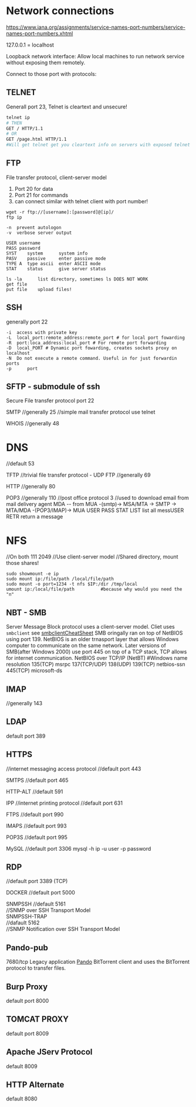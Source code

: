 # Network connections
https://www.iana.org/assignments/service-names-port-numbers/service-names-port-numbers.xhtml

127.0.0.1 = localhost

Loopback network interface:
Allow local machines to run network service without exposing them remotely.

Connect to those port with protocols:

##  TELNET
Generall port 23, Telnet is cleartext and unsecure!

```bash
telnet ip
# THEN
GET / HTTP/1.1 
# OR
GET /page.html HTTP/1.1
#Will get telnet get you cleartext info on servers with exposed telnet ports
```

## FTP
File transfer protocol, client-server model
1. Port 20 for data
2. Port 21 for commands 
3. can connect similar with telnet client with port number!
```
wget -r ftp://[username]:[password]@[ip]/
ftp ip

-n 	prevent autologon
-v 	verbose server output

USER username
PASS password
SYST	system		system info
PASV	passive		enter passive mode
TYPE A	type ascii	enter ASCII mode
STAT	status		give server status

ls -la		list directory, sometimes ls DOES NOT WORK
get file
put file	upload files!
```


## SSH
generally port 22
```
-i	access with private key
-L	local_port:remote_address:remote_port # for local port fowarding
-R	port:loca_address:local_port # For remote port forwarding 
-D	local_PORT # Dynamic port fowarding, creates sockets proxy on localhost
-N	Do not execute a remote command. Useful in for just forwardin ports
-p      port
```

## SFTP - submodule of ssh
Secure File transfer protocol port 22 


SMTP
//generally 25
//simple mail transfer protocol
use telnet

WHOIS 
//generally 48

# DNS
//default 53

TFTP
//trivial file transfer protocol - UDP FTP
//generally 69

HTTP
//generally 80

POP3
//generally 110
//post office protocol 3
//used to download email from mail delivery agent MDA -- from MUA -(smtp)-> MSA/MTA -> SMTP -> MTA/MDA -(POP3/IMAP)-> MUA
USER 
PASS
STAT
LIST	list all messUSER 
RETR	return a message

# NFS
//On both 111 2049
//Use client-server model
//Shared directory, mount those shares!
```
sudo showmount -e ip
sudo mount ip:/file/path /local/file/path
sudo mount -o port=1234 -t nfs $IP:/dir /tmp/local
umount ip:/local/file/path			#because why would you need the "n"
```

## NBT - SMB
Server Message Block protocol uses a client-server model. Cliet uses `smbclient` see [smbclientCheatSheet](smbCS.md)
SMB oringally ran on top of NetBIOS using port 139. NetBIOS is an older trnasport layer that allows Windows computer to communicate on the same network.
Later versions of SMB(after Windows 2000) use port 445 on top of a TCP stack, TCP allows for internet communication.
NetBIOS over TCP/IP (NetBT)			#Windows name resolution
135(TCP) msrpc
137(TCP/UDP)
138(UDP)
139(TCP) netbios-ssn
445(TCP) microsoft-ds

## IMAP
//generally 143

## LDAP
default port 389


## HTTPS
//internet messaging access protocol
//default port 443

SMTPS
//default port 465

HTTP-ALT
//default 591

IPP
//internet printing protocol
//default port 631


FTPS 
//default port 990

IMAPS
//default port 993

POP3S
//default port 995

MySQL
//default  port 3306
mysql -h ip -u user -p password

## RDP
//default port 3389 (TCP)

DOCKER
//default port 5000

SNMPSSH	
//default 5161	
//SNMP over SSH Transport Model 						
SNMPSSH-TRAP 	
//dafault 5162 	
//SNMP Notification over SSH Transport Model 	

## Pando-pub
7680/tcp
Legacy application [Pando](https://en.wikipedia.org/wiki/Pando_(application)) BitTorrent client and uses the BitTorrent protocol to transfer files.

## Burp Proxy
default port 8000

## TOMCAT PROXY
default port 8009

## Apache JServ Protocol
default  8009


## HTTP Alternate
default 8080
